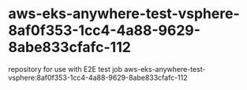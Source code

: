 # aws-eks-anywhere-test-vsphere-8af0f353-1cc4-4a88-9629-8abe833cfafc-112
repository for use with E2E test job aws-eks-anywhere-test-vsphere:8af0f353-1cc4-4a88-9629-8abe833cfafc-112
